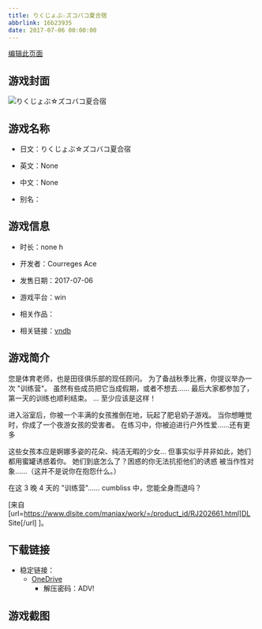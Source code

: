```yaml
---
title: りくじょぶ☆ズコバコ夏合宿
abbrlink: 16b23935
date: 2017-07-06 00:00:00
---
```

[编辑此页面](https://github.com/ACG-3/ADV3-source/blob/main/source/_posts/games/%E3%82%8A%E3%81%8F%E3%81%98%E3%82%87%E3%81%B6%E2%98%86%E3%82%BA%E3%82%B3%E3%83%90%E3%82%B3%E5%A4%8F%E5%90%88%E5%AE%BF.md)

## 游戏封面

![りくじょぶ☆ズコバコ夏合宿](https://pan.timero.xyz/onedrive/img_lib_001/%E3%82%8A%E3%81%8F%E3%81%98%E3%82%87%E3%81%B6%E2%98%86%E3%82%BA%E3%82%B3%E3%83%90%E3%82%B3%E5%A4%8F%E5%90%88%E5%AE%BF_cover.avif)


## 游戏名称

- 日文：りくじょぶ☆ズコバコ夏合宿
- 英文：None
- 中文：None

- 别名：


## 游戏信息

- 时长：none h
- 开发者：Courreges Ace
- 发售日期：2017-07-06
- 游戏平台：win
- 相关作品：

- 相关链接：[vndb](https://vndb.org/v21557)


## 游戏简介

您是体育老师，也是田径俱乐部的现任顾问。
为了备战秋季比赛，你提议举办一次 "训练营"。
虽然有些成员把它当成假期，或者不想去......
最后大家都参加了，第一天的训练也顺利结束。
... 至少应该是这样！

进入浴室后，你被一个丰满的女孩推倒在地，玩起了肥皂奶子游戏。
当你想睡觉时，你成了一个夜游女孩的受害者。
在练习中，你被迫进行户外性爱......还有更多

这些女孩本应是婀娜多姿的花朵、纯洁无暇的少女...
但事实似乎并非如此，她们都用蜜罐诱惑着你。
她们到底怎么了？困惑的你无法抗拒他们的诱惑
被当作性对象......（这并不是说你在抱怨什么。）

在这 3 晚 4 天的 "训练营"...... cumbliss 中，您能全身而退吗？

[来自 [url=https://www.dlsite.com/maniax/work/=/product_id/RJ202661.html]DL Site[/url] ]。


## 下载链接

- 稳定链接：
    - [OneDrive](https://pan.timero.xyz/onedrive/adv_lib_001/%E3%82%8A%E3%81%8F%E3%81%98%E3%82%87%E3%81%B6%E2%98%86%E3%82%BA%E3%82%B3%E3%83%90%E3%82%B3%E5%A4%8F%E5%90%88%E5%AE%BF)
        - 解压密码：ADV!



## 游戏截图


